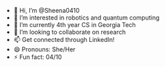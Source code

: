 - 👋 Hi, I’m @Sheena0410
- 👀 I’m interested in robotics and quantum computing
- 🌱 I’m currently 4th year CS in Georgia Tech
- 💞️ I’m looking to collaborate on research
- 📫 Get connected through LinkedIn!
- 😄 Pronouns: She/Her
- ⚡ Fun fact: 04/10

<!---
Sheena0410/Sheena0410 is a ✨ special ✨ repository because its `README.md` (this file) appears on your GitHub profile.
You can click the Preview link to take a look at your changes.
--->
